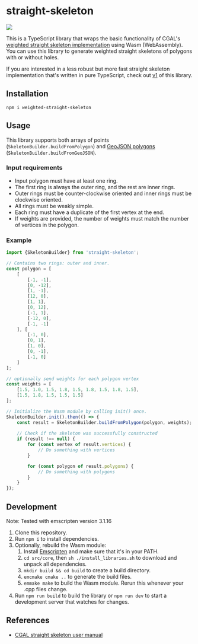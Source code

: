 # straight-skeleton

![](https://i.imgur.com/bowQUJY.png)

This is a TypeScript library that wraps the basic functionality of CGAL's [weighted straight skeleton implementation](https://www.cgal.org/2023/05/09/improved_straight_skeleton/) using Wasm (WebAssembly).
You can use this library to generate weighted straight skeletons of polygons with or without holes.

If you are interested in a less robust but more fast straight skeleton implementation that's written in pure TypeScript, check out [v1](https://github.com/StrandedKitty/straight-skeleton/tree/v1) of this library.

## Installation

`npm i weighted-straight-skeleton`

## Usage

This library supports both arrays of points (`SkeletonBuilder.buildFromPolygon`) and [GeoJSON polygons](https://datatracker.ietf.org/doc/html/rfc7946#autoid-15) (`SkeletonBuilder.buildFromGeoJSON`).

### Input requirements

- Input polygon must have at least one ring.
- The first ring is always the outer ring, and the rest are inner rings.
- Outer rings must be counter-clockwise oriented and inner rings must be clockwise oriented.
- All rings must be weakly simple.
- Each ring must have a duplicate of the first vertex at the end.
- If weights are provided, the number of weights must match the number of vertices in the polygon.

### Example

```typescript
import {SkeletonBuilder} from 'straight-skeleton';

// Contains two rings: outer and inner.
const polygon = [
	[
		[-1, -1],
		[0, -12],
		[1, -1],
		[12, 0],
		[1, 1],
		[0, 12],
		[-1, 1],
		[-12, 0],
		[-1, -1]
	], [
		[-1, 0],
		[0, 1],
		[1, 0],
		[0, -1],
		[-1, 0]
	]
];

// optionally send weights for each polygon vertex
const weights = [
	[1.5, 1.0, 1.5, 1.8, 1.5, 1.8, 1.5, 1.8, 1.5],
	[1.5, 1.8, 1.5, 1.5, 1.5]
];

// Initialize the Wasm module by calling init() once.
SkeletonBuilder.init().then(() => {
	const result = SkeletonBuilder.buildFromPolygon(polygon, weights);
	
	// Check if the skeleton was successfully constructed
	if (result !== null) {
		for (const vertex of result.vertices) {
			// Do something with vertices
		}

		for (const polygon of result.polygons) {
			// Do something with polygons
		}
	}
});
```

## Development

Note: Tested with emscripten version 3.1.16

1. Clone this repository.
2. Run `npm i` to install dependencies.
3. Optionally, rebuild the Wasm module:
   1. Install [Emscripten](https://emscripten.org/docs/getting_started/downloads.html) and make sure that it's in your PATH.
   2. `cd src/core`, then `sh ./install_libraries.sh` to download and unpack all dependencies.
   3. `mkdir build && cd build` to create a build directory.
   4. `emcmake cmake ..` to generate the build files.
   5. `emmake make` to build the Wasm module. Rerun this whenever your .cpp files change.
4. Run `npm run build` to build the library or `npm run dev` to start a development server that watches for changes.

## References

* [CGAL straight skeleton user manual](https://doc.cgal.org/latest/Straight_skeleton_2/index.html)
